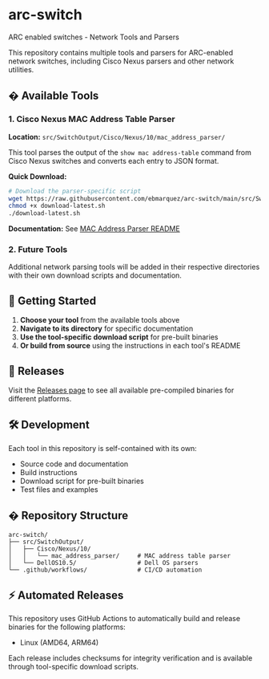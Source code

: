 # arc-switch
ARC enabled switches - Network Tools and Parsers

This repository contains multiple tools and parsers for ARC-enabled network switches, including Cisco Nexus parsers and other network utilities.

## � Available Tools

### 1. Cisco Nexus MAC Address Table Parser

**Location:** `src/SwitchOutput/Cisco/Nexus/10/mac_address_parser/`

This tool parses the output of the `show mac address-table` command from Cisco Nexus switches and converts each entry to JSON format.

**Quick Download:**
```bash
# Download the parser-specific script
wget https://raw.githubusercontent.com/ebmarquez/arc-switch/main/src/SwitchOutput/Cisco/Nexus/10/mac_address_parser/download-latest.sh
chmod +x download-latest.sh
./download-latest.sh
```

**Documentation:** See [MAC Address Parser README](src/SwitchOutput/Cisco/Nexus/10/mac_address_parser/README.md)

### 2. Future Tools

Additional network parsing tools will be added in their respective directories with their own download scripts and documentation.

## 🚀 Getting Started

1. **Choose your tool** from the available tools above
2. **Navigate to its directory** for specific documentation
3. **Use the tool-specific download script** for pre-built binaries
4. **Or build from source** using the instructions in each tool's README

## 🔗 Releases

Visit the [Releases page](https://github.com/ebmarquez/arc-switch/releases) to see all available pre-compiled binaries for different platforms.

## 🛠️ Development

Each tool in this repository is self-contained with its own:

- Source code and documentation
- Build instructions
- Download script for pre-built binaries
- Test files and examples

## � Repository Structure

```
arc-switch/
├── src/SwitchOutput/
│   ├── Cisco/Nexus/10/
│   │   └── mac_address_parser/     # MAC address table parser
│   └── DellOS10.5/                 # Dell OS parsers
└── .github/workflows/              # CI/CD automation
```

## ⚡ Automated Releases

This repository uses GitHub Actions to automatically build and release binaries for the following platforms:

- Linux (AMD64, ARM64)

Each release includes checksums for integrity verification and is available through tool-specific download scripts.
